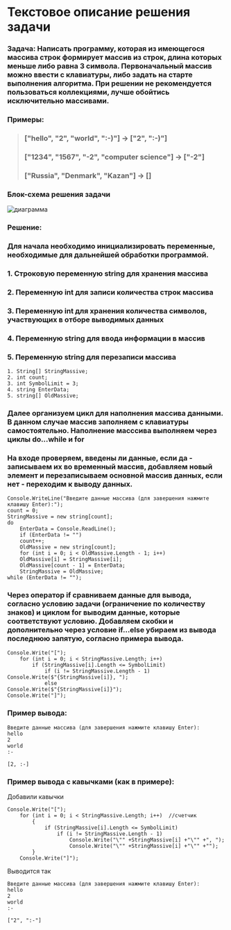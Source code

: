 # **Текстовое описание решения задачи**

### **Задача:** Написать программу, которая из имеющегося массива строк формирует массив из строк, длина которых меньше либо равна 3 символа. Первоначальный массив можно ввести с клавиатуры, либо задать на старте выполнения алгоритма. При решении не рекомендуется пользоваться коллекциями, лучше обойтись исключительно массивами.  

### **Примеры:**
> ### ["hello", "2", "world", ":-)"] -> ["2", ":-)"]
> ### ["1234", "1567", "-2", "computer science"] -> ["-2"]
> ### ["Russia", "Denmark", "Kazan"] -> []  
  

### **Блок-схема решения задачи**  

![диаграмма](diagram.jpg)


### **Решение:**  

### Для начала необходимо инициализировать переменные, необходимые для дальнейшей обработки программой.  

### 1. Строковую переменную string для хранения массива 
### 2. Переменную int для записи количества строк массива
### 3. Переменную int для хранения количества символов, участвующих в отборе выводимых данных
### 4. Переменную string для ввода информации в массив
### 5. Переменную string для перезаписи массива
```
1. String[] StringMassive;
2. int count;
3. int SymbolLimit = 3;
4. string EnterData;
5. string[] OldMassive;
```
### Далее организуем цикл для наполнения массива данными. В данном случае массив заполняем с клавиатуры самостоятельно. Наполнение масссива выполняем через циклы __do...while__ и __for__
### На входе проверяем, введены ли данные, если да - записываем их во временный массив, добавляем новый элемент и перезаписываем основной массив данных, если нет - переходим к выводу данных.

```
Console.WriteLine("Введите данные массива (для завершения нажмите клавишу Enter):");
count = 0;
StringMassive = new string[count];
do
    EnterData = Console.ReadLine();
    if (EnterData != "")
    count++;
    OldMassive = new string[count];
    for (int i = 0; i < OldMassive.Length - 1; i++)
    OldMassive[i] = StringMassive[i];
    OldMassive[count - 1] = EnterData;
    StringMassive = OldMassive;  
while (EnterData != "");
```  
### Через оператор __if__ сравниваем данные для вывода, согласно условию задачи (ограничение по количеству знаков) и циклом __for__ выводим данные, которые соответствуют условию. Добавляем скобки и дополнительно через условие __if...else__ убираем из вывода последнюю запятую, согласно примера вывода.  
```  
Console.Write("[");
    for (int i = 0; i < StringMassive.Length; i++)
        if (StringMassive[i].Length <= SymbolLimit)
            if (i != StringMassive.Length - 1)  
Console.Write($"{StringMassive[i]}, ");
            else
Console.Write($"{StringMassive[i]}");
Console.Write("]");
```  
### Пример вывода:
``` 
Введите данные массива (для завершения нажмите клавишу Enter):
hello
2
world
:-

[2, :-]
``` 
### Пример вывода c кавычками (как в примере):
Добавили кавычки
``` 
Console.Write("[");
    for (int i = 0; i < StringMassive.Length; i++)  //cчетчик
        {
            if (StringMassive[i].Length <= SymbolLimit)   
                if (i != StringMassive.Length - 1)       
                    Console.Write("\"" +StringMassive[i] +"\"" +", "); 
                    Console.Write("\"" +StringMassive[i] +"\"" +"");
        }
    Console.Write("]");
``` 

Выводится так
``` 
Введите данные массива (для завершения нажмите клавишу Enter):
hello
2
world
:-

["2", ":-"]
``` 
    
    